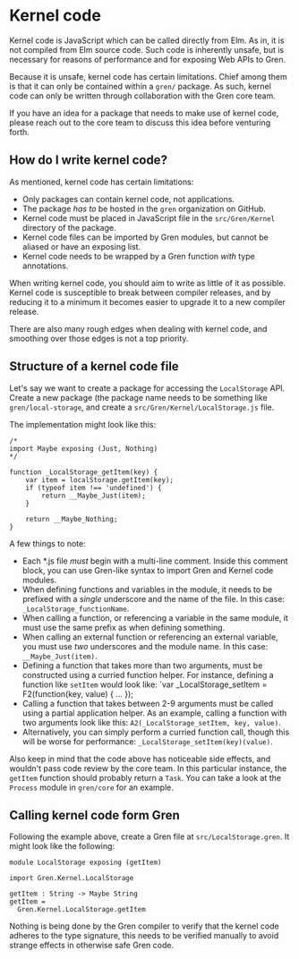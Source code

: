 # Kernel code

Kernel code is JavaScript which can be called directly from Elm. As in, it is not compiled from Elm source code. Such code is inherently unsafe, but is necessary for reasons of performance and for exposing Web APIs to Gren.

Because it is unsafe, kernel code has certain limitations. Chief among them is that it can only be contained within a `gren/` package. As such, kernel code can only be written through collaboration with the Gren core team.

If you have an idea for a package that needs to make use of kernel code, please reach out to the core team to discuss this idea before venturing forth.

## How do I write kernel code?

As mentioned, kernel code has certain limitations:

* Only packages can contain kernel code, not applications.
* The package _has to_ be hosted in the `gren` organization on GitHub.
* Kernel code must be placed in JavaScript file in the `src/Gren/Kernel` directory of the package.
* Kernel code files can be imported by Gren modules, but cannot be aliased or have an exposing list.
* Kernel code needs to be wrapped by a Gren function _with_ type annotations.

When writing kernel code, you should aim to write as little of it as possible. Kernel code is susceptible to break between compiler releases, and by reducing it to a minimum it becomes easier to upgrade it to a new compiler release.

There are also many rough edges when dealing with kernel code, and smoothing over those edges is not a top priority.

## Structure of a kernel code file

Let's say we want to create a package for accessing the `LocalStorage` API. Create a new package (the package name needs to be something like `gren/local-storage`, and create a `src/Gren/Kernel/LocalStorage.js` file.

The implementation might look like this:

```
/*
import Maybe exposing (Just, Nothing)
*/

function _LocalStorage_getItem(key) {
    var item = localStorage.getItem(key);
    if (typeof item !== 'undefined') {
        return __Maybe_Just(item);
    }

    return __Maybe_Nothing;
}
```

A few things to note:

* Each *.js file _must_ begin with a multi-line comment. Inside this comment block, you can use Gren-like syntax to import Gren and Kernel code modules.
* When defining functions and variables in the module, it needs to be prefixed with a _single_ underscore and the name of the file. In this case: `_LocalStorage_functionName`.
* When calling a function, or referencing a variable in the same module, it must use the same prefix as when defining something.
* When calling an external function or referencing an external variable, you must use _two_ underscores and the module name. In this case: `__Maybe_Just(item)`.
* Defining a function that takes more than two arguments, must be constructed using a curried function helper. For instance, defining a function like `setItem` would look like: `var _LocalStorage_setItem = F2(function(key, value) { ... });
* Calling a function that takes between 2-9 arguments must be called using a partial application helper. As an example, calling a function with two arguments look like this: `A2(_LocalStorage_setItem, key, value)`.
* Alternatively, you can simply perform a curried function call, though this will be worse for performance: `_LocalStorage_setItem(key)(value)`.

Also keep in mind that the code above has noticeable side effects, and wouldn't pass code review by the core team. In this particular instance, the `getItem` function should probably return a `Task`. You can take a look at the `Process` module in `gren/core` for an example.

## Calling kernel code form Gren

Following the example above, create a Gren file at  `src/LocalStorage.gren`. It might look like the following:

```
module LocalStorage exposing (getItem)

import Gren.Kernel.LocalStorage

getItem : String -> Maybe String
getItem =
  Gren.Kernel.LocalStorage.getItem
```

Nothing is being done by the Gren compiler to verify that the kernel code adheres to the type signature, this needs to be verified manually to avoid strange effects in otherwise safe Gren code.
